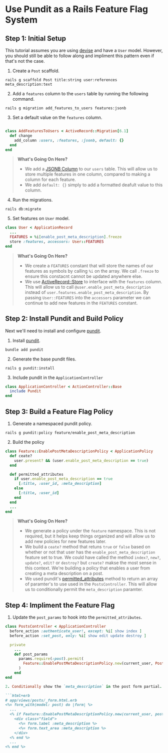 # Use Pundit as a Rails Feature Flag System 

## Step 1: Initial Setup

This tutorial assumes you are using [devise](https://github.com/heartcombo/devise) and have a `User` model. However, you should still be able to follow along and impliment this pattern even if that's not the case. 

1. Create a `Post` scaffold. 

```
rails g scaffold Post title:string user:references meta_description:text
```

2. Add a `features` column to the `users` table by running the following command.

```
rails g migration add_features_to_users features:jsonb 
```

3. Set a default value on the `features` column.

```ruby

class AddFeaturesToUsers < ActiveRecord::Migration[6.1]
  def change
    add_column :users, :features, :jsonb, default: {}
  end
end
```

> **What's Going On Here?**
> 
> - We add a [JSONB Column](https://guides.rubyonrails.org/active_record_postgresql.html#json-and-jsonb) to our `users` table. This will allow us to store multiple features in one column, compared to making a column for each feature.
> - We add `default: {}` simply to add a formatted deafult value to this column.

4. Run the migrations.

```
rails db:migrate
```

5. Set features on `User` model. 

```ruby
class User < ApplicationRecord
  ...  
  FEATURES = %i[enable_post_meta_description].freeze
  store :features, accessors: User::FEATURES
end
```

> **What's Going On Here?**
> 
> - We create a `FEATURES` constant that will store the names of our features as symbols by calling `%i` on the array. We call `.freeze` to ensure this constacnt cannot be updated anywhere else.
> - We use [ActiveRecord::Store](https://api.rubyonrails.org/classes/ActiveRecord/Store.html) to interface with the `features` column. This will allow us to call `@user.enable_post_meta_description` instead of `user.features.enable_post_meta_description`. By passing `User::FEATURES` into the `accessors` parameter we can continue to add new features in the `FEATURES` constant.

## Step 2: Install Pundit and Build Policy

Next we'll need to install and configure [pundit](https://github.com/varvet/pundit).

1. Install [pundit](https://github.com/varvet/pundit).

```
bundle add pundit
```

2. Generate the base pundit files.

```
rails g pundit:install
```

3. Include pundit in the `ApplicationController`

```ruby
class ApplicationController < ActionController::Base
  include Pundit
end
```

## Step 3: Build a Feature Flag Policy

1. Generate a namespaced pundit policy.

```
rails g pundit:policy feature/enable_post_meta_description
```

2. Build the policy 

```ruby
class Feature::EnablePostMetaDescriptionPolicy < ApplicationPolicy
  def ceate?
    user.present? && (user.enable_post_meta_description == true)
  end

  def permitted_attributes
    if user.enable_post_meta_description == true
      [:title, :user_id, :meta_description]
    else
      [:title, :user_id]
    end
  end
  ...
end
```

> **What's Going On Here?**
> 
> - We generate a policy under the `feature` namespace. This is not required, but it helps keep things organized and will allow us to add new policies for new features later.
> - We build a `ceate?` method that retuns `true` or `false` based on whether or not that user has the `enable_post_meta_description` feature set to true. We could have called the method `index?`, `new?`, `update?`, `edit?` or `destroy?` but `create?` makse the most sense in this context. We're building a policy that enables a user from creating a meta description on a post.  
> - We used pundit's [permitted_attributes](https://github.com/varvet/pundit#strong-parameters) method to return an array of paramter's to use used in the `PostsController`. This will allow us to conditionally permit the `meta_description` paramter.

## Step 4: Impliment the Feature Flag

1. Update the `post_params` to hook into the `permitted_attributes`.

```ruby
class PostsController < ApplicationController
  before_action :authenticate_user!, except: %i[ show index ] 
  before_action :set_post, only: %i[ show edit update destroy ]

  private
    ...
    def post_params
      params.require(:post).permit(
        Feature::EnablePostMetaDescriptionPolicy.new(current_user, Post).permitted_attributes
      )
    end
end

2. Conditionally show the `meta_description` in the post form partial.

```html+erb
# app/views/posts/_form.html.erb
<%= form_with(model: post) do |form| %>
  ...
  <% if Feature::EnablePostMetaDescriptionPolicy.new(current_user, post).create? %>
    <div class="field">
      <%= form.label :meta_description %>
      <%= form.text_area :meta_description %>
    </div> 
  <% end %>
  ...
<% end %>
```
